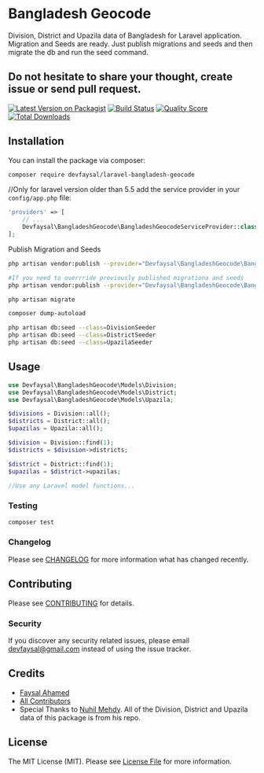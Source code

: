 # Bangladesh Geocode
Division, District and Upazila data of Bangladesh for Laravel application.
Migration and Seeds are ready. Just publish migrations and seeds and then migrate the db and run the seed command.

## Do not hesitate to share your thought, create issue or send pull request.

[![Latest Version on Packagist](https://img.shields.io/packagist/v/devfaysal/laravel-bangladesh-geocode.svg?style=flat-square)](https://packagist.org/packages/devfaysal/laravel-bangladesh-geocode)
[![Build Status](https://img.shields.io/travis/devfaysal/laravel-bangladesh-geocode/master.svg?style=flat-square)](https://travis-ci.org/devfaysal/laravel-bangladesh-geocode)
[![Quality Score](https://img.shields.io/scrutinizer/g/devfaysal/laravel-bangladesh-geocode.svg?style=flat-square)](https://scrutinizer-ci.com/g/devfaysal/laravel-bangladesh-geocode)
[![Total Downloads](https://img.shields.io/packagist/dt/devfaysal/laravel-bangladesh-geocode.svg?style=flat-square)](https://packagist.org/packages/devfaysal/laravel-bangladesh-geocode)


## Installation

You can install the package via composer:

```bash
composer require devfaysal/laravel-bangladesh-geocode
```
//Only for laravel version older than 5.5
add the service provider in your ```config/app.php``` file:

```php
'providers' => [
    // ...
    Devfaysal\BangladeshGeocode\BangladeshGeocodeServiceProvider::class,
];

```

Publish Migration and Seeds

```bash
php artisan vendor:publish --provider="Devfaysal\BangladeshGeocode\BangladeshGeocodeServiceProvider"

#If you need to overrride previously published migrationa and seeds
php artisan vendor:publish --provider="Devfaysal\BangladeshGeocode\BangladeshGeocodeServiceProvider" --force

php artisan migrate

composer dump-autoload

php artisan db:seed --class=DivisionSeeder
php artisan db:seed --class=DistrictSeeder
php artisan db:seed --class=UpazilaSeeder

```

## Usage

``` php
use Devfaysal\BangladeshGeocode\Models\Division;
use Devfaysal\BangladeshGeocode\Models\District;
use Devfaysal\BangladeshGeocode\Models\Upazila;

$divisions = Division::all();
$districts = District::all();
$upazilas = Upazila::all();

$division = Division::find(1);
$districts = $division->districts;

$district = District::find(1);
$upazilas = $district->upazilas;

//Use any Laravel model functions...
```

### Testing

``` bash
composer test
```

### Changelog

Please see [CHANGELOG](CHANGELOG.md) for more information what has changed recently.

## Contributing

Please see [CONTRIBUTING](CONTRIBUTING.md) for details.

### Security

If you discover any security related issues, please email devfaysal@gmail.com instead of using the issue tracker.

## Credits

- [Faysal Ahamed](https://github.com/devfaysal)
- [All Contributors](../../contributors)
- Special Thanks to [Nuhil Mehdy](https://github.com/nuhil/bangladesh-geocode). All of the Division, District and Upazila data of this package is from his repo.

## License

The MIT License (MIT). Please see [License File](LICENSE.md) for more information.
